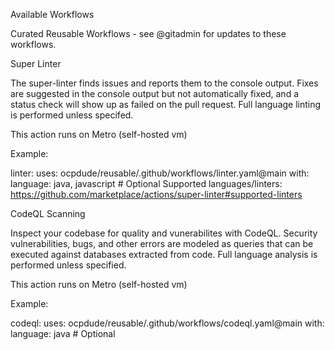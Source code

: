 Available Workflows

Curated Reusable Workflows - see @gitadmin for updates to these workflows.

Super Linter

The super-linter finds issues and reports them to the console output. Fixes are suggested in the console output but not automatically fixed, and a status check will show up as failed on the pull request. Full language linting is performed unless specifed.

This action runs on Metro (self-hosted vm)

Example:

  linter:
    uses: ocpdude/reusable/.github/workflows/linter.yaml@main
    with:
      language: java, javascript # Optional
Supported languages/linters: https://github.com/marketplace/actions/super-linter#supported-linters

CodeQL Scanning

Inspect your codebase for quality and vunerabilites with CodeQL. Security vulnerabilities, bugs, and other errors are modeled as queries that can be executed against databases extracted from code. Full language analysis is performed unless specified.

This action runs on Metro (self-hosted vm)

Example:

  codeql:
    uses: ocpdude/reusable/.github/workflows/codeql.yaml@main
    with:
      language: java # Optional
